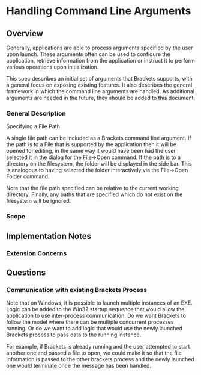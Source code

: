 # Handling Command Line Arguments

## Overview
Generally, applications are able to process arguments specified by the user upon launch.  These arguments often can be used to configure the application, retrieve information from the application or instruct it to perform various operations upon initialization.

This spec describes an initial set of arguments that Brackets supports, with a general focus on exposing existing features.  It also describes the general framework in which the command line arguments are handled.  As additional arguments are needed in the future, they should be added to this document.

###  General Description

Specifying a File Path

   A single file path can be included as a Brackets command line argument.  If the path is to a File that is supported by the application then it will be opened for editing, in the same way it would have been had the user selected it in the dialog for the File->Open command.  If the path is to a directory on the filesystem, the folder will be displayed in the side bar.  This is analogous to having selected the folder interactively via the File->Open Folder command.

   Note that the file path specified can be relative to the current working directory.  Finally, any paths that are specified which do not exist on the filesystem will be ignored.


### Scope

## Implementation Notes

### Extension Concerns

## Questions

### Communication with existing Brackets Process

Note that on Windows, it is possible to launch multiple instances of an EXE.  Logic can be added to the Win32 startup sequence that would allow the application to use inter-process communication.  Do we want Brackets to follow the model where there can be multiple concurrent processes running.  Or do we want to add logic that would use the newly launched Brackets process to pass data to the running instance.  

For example, if Brackets is already running and the user attempted to start another one and passed a file to open, we could make it so that the file information is passed to the other brackets process and the newly launched one would terminate once the message has been handled.
